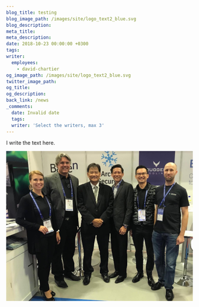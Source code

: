```yaml
---
blog_title: testing
blog_image_path: /images/site/logo_text2_blue.svg
blog_description:
meta_title:
meta_description:
date: 2018-10-23 00:00:00 +0300
tags:
writer:
  employees:
    - david-chartier
og_image_path: /images/site/logo_text2_blue.svg
twitter_image_path:
og_title:
og_description:
back_link: /news
_comments:
  date: Invalid date
  tags:
  writer: 'Select the writers, max 3'
---
```


I write the text here.

![](/images/content/arctic-with-csa.jpeg)